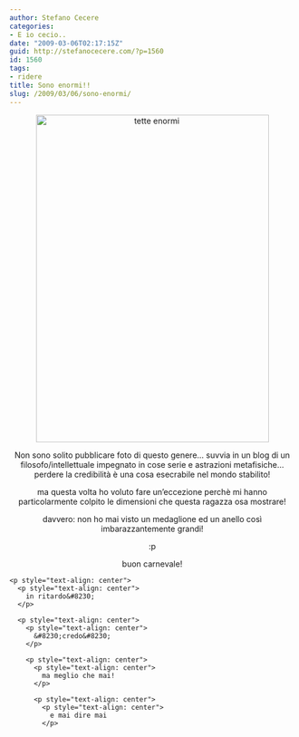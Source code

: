 ```yaml
---
author: Stefano Cecere
categories:
- E io cecio..
date: "2009-03-06T02:17:15Z"
guid: http://stefanocecere.com/?p=1560
id: 1560
tags:
- ridere
title: Sono enormi!!
slug: /2009/03/06/sono-enormi/
---
```


<p style="text-align: center">
  <img class="aligncenter size-full wp-image-1561" title="tette enormi" src="http://stefanocecere.com/wp-content/uploads/sites/3/2009/03/tette_enormi.jpg" alt="tette enormi" width="411" height="578" srcset="http://stefanocecere.com/wp-content/uploads/sites/3/2009/03/tette_enormi.jpg 514w, http://stefanocecere.com/wp-content/uploads/sites/3/2009/03/tette_enormi-213x300.jpg 213w" sizes="(max-width: 411px) 100vw, 411px" />
</p>

<p style="text-align: center">
  Non sono solito pubblicare foto di questo genere&#8230; suvvia in un blog di un filosofo/intellettuale impegnato in cose serie e astrazioni metafisiche&#8230; perdere la credibilità è una cosa esecrabile nel mondo stabilito!
</p>

<p style="text-align: center">
  ma questa volta ho voluto fare un&#8217;eccezione perchè mi hanno particolarmente colpito le dimensioni che questa ragazza osa mostrare!
</p>

<p style="text-align: center">
  davvero: non ho mai visto un medaglione ed un anello così imbarazzantemente grandi!
</p>

<p style="text-align: center">
  <p style="text-align: center">
    :p
  </p>
  
  <p style="text-align: center">
    <p style="text-align: center">
      buon carnevale!
    </p>
    
    <p style="text-align: center">
      <p style="text-align: center">
        in ritardo&#8230;
      </p>
      
      <p style="text-align: center">
        <p style="text-align: center">
          &#8230;credo&#8230;
        </p>
        
        <p style="text-align: center">
          <p style="text-align: center">
            ma meglio che mai!
          </p>
          
          <p style="text-align: center">
            <p style="text-align: center">
              e mai dire mai
            </p>
